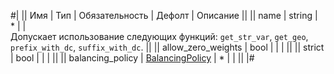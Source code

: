 
#|
|| Имя | Тип | Обязательность | Дефолт | Описание ||
|| name | string | * |  |   
Допускает использование следующих функций: `get_str_var`, `get_geo`, `prefix_with_dc`, `suffix_with_dc`. ||
|| allow_zero_weights | bool |  |  |  ||
|| strict | bool |  |  |  ||
|| balancing_policy | [BalancingPolicy](#BalancingPolicy) | * |  |  ||
|#